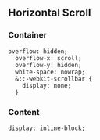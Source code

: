 ## Horizontal Scroll

### Container

```
overflow: hidden;
  overflow-x: scroll;
  overflow-y: hidden;
  white-space: nowrap;
  &::-webkit-scrollbar {
    display: none;
  }
```

### Content

`display: inline-block;`

